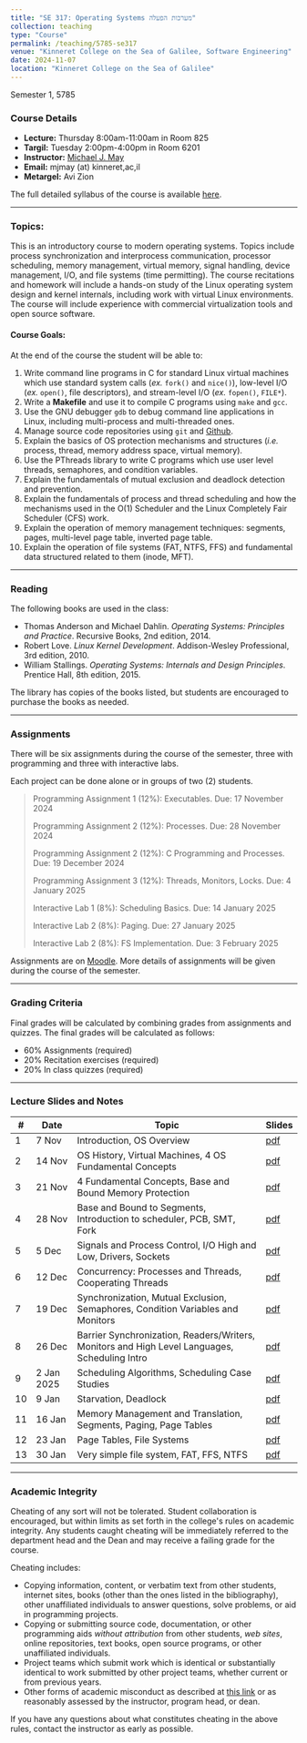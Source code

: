 ```yaml
---
title: "SE 317: Operating Systems מערכות הפעלה"
collection: teaching
type: "Course"
permalink: /teaching/5785-se317
venue: "Kinneret College on the Sea of Galilee, Software Engineering"
date: 2024-11-07
location: "Kinneret College on the Sea of Galilee"
---
```


Semester 1, 5785

### Course Details

  * **Lecture:** Thursday 8:00am-11:00am in Room 825
  * **Targil:** Tuesday 2:00pm-4:00pm in Room 6201
  * **Instructor:** [Michael J. May](https://www2.kinneret.ac.il/mjmay)
  * **Email:** mjmay (at) kinneret,ac,il
  * **Metargel:** Avi Zion

The full detailed syllabus of the course is available [here](/syllabuses/OS-Fall-5785-Syllabus.pdf).

-----

### Topics:

This is an introductory course to modern operating systems. Topics include process synchronization and interprocess communication, processor scheduling, memory management, virtual memory, signal handling, device management, I/O, and file systems (time permitting). The course recitations and homework will include a hands-on study of the Linux operating system design and kernel internals, including work with virtual Linux environments. The course will include experience with commercial virtualization tools and open source software.

#### Course Goals:

At the end of the course the student will be able to:

1.  Write command line programs in C for standard Linux virtual machines which use standard system calls (*ex.* `fork()` and `nice()`), low-level I/O (*ex.* `open()`, file descriptors), and stream-level I/O (*ex.* `fopen()`, `FILE*`).
2.  Write a **Makefile** and use it to compile C programs using `make` and `gcc`.
3.  Use the GNU debugger `gdb` to debug command line applications in Linux, including multi-process and multi-threaded ones.
4.  Manage source code repositories using `git` and [Github](https://github.com).
5.  Explain the basics of OS protection mechanisms and structures (*i.e.* process, thread, memory address space, virtual memory).
6.  Use the PThreads library to write C programs which use user level threads, semaphores, and condition variables.
7.  Explain the fundamentals of mutual exclusion and deadlock detection and prevention.
8.  Explain the fundamentals of process and thread scheduling and how the mechanisms used in the O(1) Scheduler and the Linux Completely Fair Scheduler (CFS) work.
9.  Explain the operation of memory management techniques: segments, pages, multi-level page table, inverted page table.
10. Explain the operation of file systems (FAT, NTFS, FFS) and fundamental data structured related to them (inode, MFT).

-----

### Reading

The following books are used in the class:

  * Thomas Anderson and Michael Dahlin. *Operating Systems: Principles and Practice*. Recursive Books, 2nd edition, 2014.
  * Robert Love. *Linux Kernel Development*. Addison-Wesley Professional, 3rd edition, 2010.
  * William Stallings. *Operating Systems: Internals and Design Principles*. Prentice Hall, 8th edition, 2015.

The library has copies of the books listed, but students are encouraged to purchase the books as needed.

-----

### Assignments

There will be six assignments during the course of the semester, three with programming and three with interactive labs.

Each project can be done alone or in groups of two (2) students.

> Programming Assignment 1 (12%): Executables. Due: 17 November 2024
>
> Programming Assignment 2 (12%): Processes. Due: 28 November 2024
>
> Programming Assignment 2 (12%): C Programming and Processes. Due: 19 December 2024
>
> Programming Assignment 3 (12%): Threads, Monitors, Locks. Due: 4 January 2025
>
> Interactive Lab 1 (8%): Scheduling Basics. Due: 14 January 2025
>
> Interactive Lab 2 (8%): Paging. Due: 27 January 2025
>
> Interactive Lab 2 (8%): FS Implementation. Due: 3 February 2025

Assignments are on [Moodle](https://moodle85.kinneret.ac.il). More details of assignments will be given during the course of the semester.

-----

### Grading Criteria

Final grades will be calculated by combining grades from assignments and quizzes. The final grades will be calculated as follows:

  * 60% Assignments (required)
  * 20% Recitation exercises (required)
  * 20% In class quizzes (required)

-----

### Lecture Slides and Notes

| \# | Date | Topic | Slides |
|---|---|---|---|
| 1 | 7 Nov | Introduction, OS Overview | [pdf](/se317/317-Lecture-1-Intro-OS.pdf) |
| 2 | 14 Nov | OS History, Virtual Machines, 4 OS Fundamental Concepts | [pdf](/se317/317-Lecture-2-History-VMs-4Concepts.pdf) |
| 3 | 21 Nov | 4 Fundamental Concepts, Base and Bound Memory Protection | [pdf](/se317/317-Lecture-3-4Concepts-BaseBound.pdf) |
| 4 | 28 Nov | Base and Bound to Segments, Introduction to scheduler, PCB, SMT, Fork | [pdf](/se317/317-Lecture-4-BB-KernelStack-Scheduler-SMT-fork.pdf) |
| 5 | 5 Dec | Signals and Process Control, I/O High and Low, Drivers, Sockets | [pdf](/se317/317-Lecture-5-signals-highloio-drivers-sockets.pdf) |
| 6 | 12 Dec | Concurrency: Processes and Threads, Cooperating Threads | [pdf](/se317/317-Lecture-6-processes-threads.pdf) |
| 7 | 19 Dec | Synchronization, Mutual Exclusion, Semaphores, Condition Variables and Monitors | [pdf](/se317/317-Lecture-7-Cooperating-Locks-Sem-Monitors.pdf) |
| 8 | 26 Dec | Barrier Synchronization, Readers/Writers, Monitors and High Level Languages, Scheduling Intro | [pdf](/se317/317-Lecture-8-Barrier-Readers-Writers-Scheduling.pdf) |
| 9 | 2 Jan 2025 | Scheduling Algorithms, Scheduling Case Studies | [pdf](/se317/317-Lecture-9-Scheduling.pdf) |
| 10 | 9 Jan | Starvation, Deadlock | [pdf](/se317/317-Lecture-10-Deadlock.pdf) |
| 11 | 16 Jan | Memory Management and Translation, Segments, Paging, Page Tables | [pdf](/se317/317-Lecture-11-AddressSpaceSegmentsPages.pdf) |
| 12 | 23 Jan | Page Tables, File Systems | [pdf](/se317/317-Lecture-12-PageTablesFileSystems.pdf) |
| 13 | 30 Jan | Very simple file system, FAT, FFS, NTFS | [pdf](/se317/317-Lecture-13-FileSystems.pdf) |

-----

### Academic Integrity

Cheating of any sort will not be tolerated. Student collaboration is encouraged, but within limits as set forth in the college's rules on academic integrity. Any students caught cheating will be immediately referred to the department head and the Dean and may receive a failing grade for the course.

Cheating includes:

  * Copying information, content, or verbatim text from other students, internet sites, books (other than the ones listed in the bibliography), other unaffiliated individuals to answer questions, solve problems, or aid in programming projects.
  * Copying or submitting source code, documentation, or other programming aids *without attribution* from other students, *web sites*, online repositories, text books, open source programs, or other unaffiliated individuals.
  * Project teams which submit work which is identical or substantially identical to work submitted by other project teams, whether current or from previous years.
  * Other forms of academic misconduct as described at [this link](https://catalog.upenn.edu/pennbook/code-of-academic-integrity/) or as reasonably assessed by the instructor, program head, or dean.

If you have any questions about what constitutes cheating in the above rules, contact the instructor as early as possible.